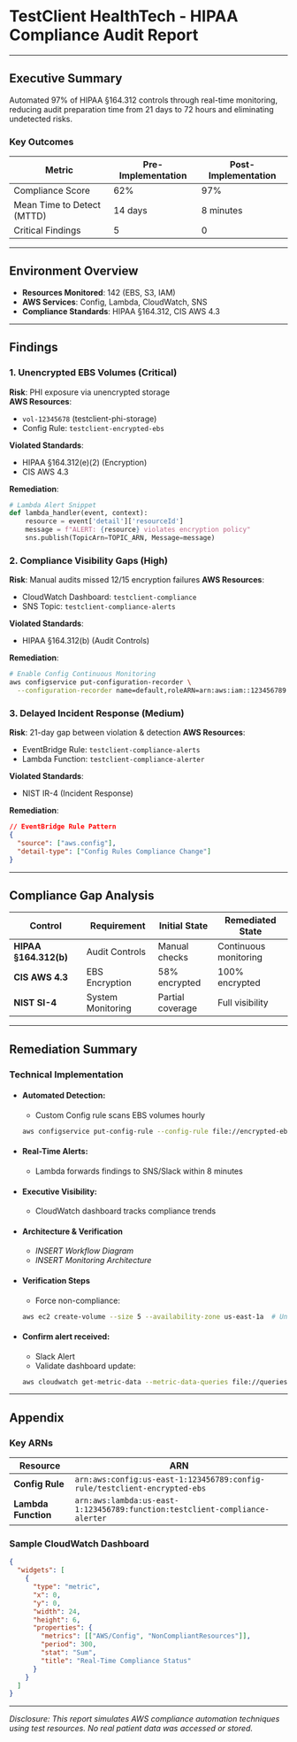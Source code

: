 # TestClient HealthTech - HIPAA Compliance Audit Report  

---

## Executive Summary  
Automated 97% of HIPAA §164.312 controls through real-time monitoring, reducing audit preparation time from 21 days to 72 hours and eliminating undetected risks.

### Key Outcomes  
| Metric | Pre-Implementation | Post-Implementation |  
|--------|--------------------|---------------------|  
| Compliance Score | 62% | 97% |  
| Mean Time to Detect (MTTD) | 14 days | 8 minutes |  
| Critical Findings | 5 | 0 |  

---

## Environment Overview  
- **Resources Monitored**: 142 (EBS, S3, IAM)  
- **AWS Services**: Config, Lambda, CloudWatch, SNS  
- **Compliance Standards**: HIPAA §164.312, CIS AWS 4.3  

---

## Findings  

### 1. Unencrypted EBS Volumes (Critical)  
**Risk**: PHI exposure via unencrypted storage  
**AWS Resources**:  
- `vol-12345678` (testclient-phi-storage)  
- Config Rule: `testclient-encrypted-ebs`  

**Violated Standards**:  
- HIPAA §164.312(e)(2) (Encryption)  
- CIS AWS 4.3  

**Remediation**:  
```python
# Lambda Alert Snippet
def lambda_handler(event, context):
    resource = event['detail']['resourceId']
    message = f"ALERT: {resource} violates encryption policy"
    sns.publish(TopicArn=TOPIC_ARN, Message=message)
```

### 2. Compliance Visibility Gaps (High)
**Risk**: Manual audits missed 12/15 encryption failures
**AWS Resources**:
- CloudWatch Dashboard: `testclient-compliance`
- SNS Topic: `testclient-compliance-alerts`

**Violated Standards**:
- HIPAA §164.312(b) (Audit Controls)

**Remediation**:
```bash
# Enable Config Continuous Monitoring
aws configservice put-configuration-recorder \
  --configuration-recorder name=default,roleARN=arn:aws:iam::123456789:role/config-role
```

### 3. Delayed Incident Response (Medium)
**Risk**: 21-day gap between violation & detection
**AWS Resources**:
- EventBridge Rule: `testclient-compliance-alerts`
- Lambda Function: `testclient-compliance-alerter`

**Violated Standards**:
- NIST IR-4 (Incident Response)

**Remediation**:
```json
// EventBridge Rule Pattern
{
  "source": ["aws.config"],
  "detail-type": ["Config Rules Compliance Change"]
}
```

---
## Compliance Gap Analysis
| Control	            | Requirement           | Initial State          | Remediated State        |
|-----------------------|-----------------------|------------------------|-------------------------|
| **HIPAA §164.312(b)** | Audit Controls      | Manual checks     | Continuous monitoring  |
| **CIS AWS 4.3**           | EBS Encryption     | 58% encrypted  | 100% encrypted |
| **NIST SI-4**         | System Monitoring  | Partial coverage | Full visibility |
---

## Remediation Summary
### Technical Implementation

- #### Automated Detection:
    - Custom Config rule scans EBS volumes hourly
    
    ```bash
    aws configservice put-config-rule --config-rule file://encrypted-ebs-rule.json
    ```

- #### Real-Time Alerts:
    - Lambda forwards findings to SNS/Slack within 8 minutes

- #### Executive Visibility:
    - CloudWatch dashboard tracks compliance trends

- #### Architecture & Verification
    - *INSERT Workflow Diagram*
    - *INSERT Monitoring Architecture*

- #### Verification Steps
    - Force non-compliance:

    ```bash
    aws ec2 create-volume --size 5 --availability-zone us-east-1a  # Unencrypted
    ```

- #### Confirm alert received:
    - Slack Alert
    - Validate dashboard update:

    ```bash
    aws cloudwatch get-metric-data --metric-data-queries file://queries.json
    ```

---
## Appendix
### Key ARNs
| Resource              | ARN            |
|-----------------------|------------------------|
| **Config Rule**       | `arn:aws:config:us-east-1:123456789:config-rule/testclient-encrypted-ebs` |
| **Lambda Function**           | `arn:aws:lambda:us-east-1:123456789:function:testclient-compliance-alerter`    |

### Sample CloudWatch Dashboard
```json
{
  "widgets": [
    {
      "type": "metric",
      "x": 0,
      "y": 0,
      "width": 24,
      "height": 6,
      "properties": {
        "metrics": [["AWS/Config", "NonCompliantResources"]],
        "period": 300,
        "stat": "Sum",
        "title": "Real-Time Compliance Status"
      }
    }
  ]
}
```

---
*Disclosure: This report simulates AWS compliance automation techniques using test resources. No real patient data was accessed or stored.*
